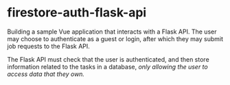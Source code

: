 # firestore-auth-flask-api

Building a sample Vue application that interacts with a Flask API. The user may choose to authenticate as a guest or login, after which they may submit job requests to the Flask API.

The Flask API must check that the user is authenticated, and then store information related to the tasks in a database, _only allowing the user to access data that they own._